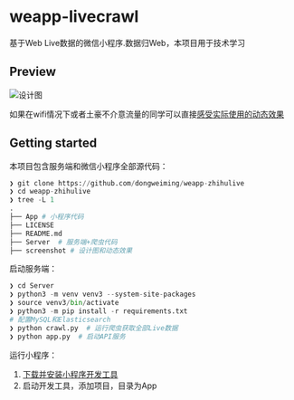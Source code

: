 # weapp-livecrawl


基于Web Live数据的微信小程序.数据归Web，本项目用于技术学习

## Preview

![设计图](./screenshot/zhihulive.png)

如果在wifi情况下或者土豪不介意流量的同学可以直接[感受实际使用的动态效果](./screenshot/zhihulive.gif)

## Getting started

本项目包含服务端和微信小程序全部源代码：

```python
❯ git clone https://github.com/dongweiming/weapp-zhihulive
❯ cd weapp-zhihulive
❯ tree -L 1
.
├── App # 小程序代码
├── LICENSE
├── README.md
├── Server  # 服务端+爬虫代码
├── screenshot # 设计图和动态效果
```

启动服务端：

```python
❯ cd Server 
❯ python3 -m venv venv3 --system-site-packages
❯ source venv3/bin/activate
❯ python3 -m pip install -r requirements.txt
# 配置MySQL和Elasticsearch
❯ python crawl.py  # 运行爬虫获取全部Live数据
❯ python app.py  # 启动API服务
```

运行小程序：

1. [下载并安装小程序开发工具](https://mp.weixin.qq.com/debug/wxadoc/dev/devtools/download.html)
2. 启动开发工具，添加项目，目录为App
